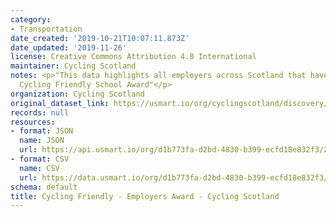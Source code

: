```yaml
---
category:
- Transportation
date_created: '2019-10-21T10:07:11.873Z'
date_updated: '2019-11-26'
license: Creative Commons Attribution 4.0 International
maintainer: Cycling Scotland
notes: <p>"This data highlights all employers across Scotland that have received a
  Cycling Friendly School Award"</p>
organization: Cycling Scotland
original_dataset_link: https://usmart.io/org/cyclingscotland/discovery/discovery-view-detail/fa4d4cbb-b4a0-4efd-ae68-7767f6ab117d
records: null
resources:
- format: JSON
  name: JSON
  url: https://api.usmart.io/org/d1b773fa-d2bd-4830-b399-ecfd18e832f3/2976a33d-5707-4144-8ac5-9df05abf5071/5/urql
- format: CSV
  name: CSV
  url: https://data.usmart.io/org/d1b773fa-d2bd-4830-b399-ecfd18e832f3/resource?resourceGUID=c045f5f5-7e79-440c-a8be-477d686c5fdc
schema: default
title: Cycling Friendly - Employers Award - Cycling Scotland
---
```

